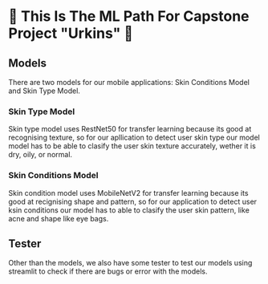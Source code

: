 # 🧠 This Is The ML Path For Capstone Project "Urkins" 🧠
## Models
There are two models for our mobile applications: Skin Conditions Model and Skin Type Model.

### Skin Type Model
Skin type model uses RestNet50 for transfer learning because its good at recognising texture, so for our apllication to detect user skin type our model model has to be able to clasify the user skin texture accurately, wether it is dry, oily, or normal.

### Skin Conditions Model
Skin condition model uses MobileNetV2 for transfer learning because its good at recignising shape and pattern, so for our application to detect user ksin conditions our model has to able to clasify the user skin pattern, like acne and shape like eye bags.

## Tester
Other than the models, we also have some tester to test our models using streamlit to check if there are bugs or error with the models.